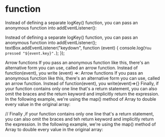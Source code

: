 # function 

Instead of defining a separate logKey() function, you can pass an anonymous function into addEventListener():

Instead of defining a separate logKey() function, you can pass an anonymous function into 
addEventListener();
textBox.addEventListener("keydown", function (event) {
  console.log(`You pressed "${event.key}".`);
});


Arrow functions
If you pass an anonymous function like this, there's an alternative form you can use, called an arrow function. Instead of function(event), you write (event) =>:
Arrow functions 
If you pass an anonymous function like this, there's an alternative form you can use, called 
an arrow function. Instead of function(event), you write(event)=>{}
Finally, if your function contains only one line that's a return statement, you can also omit the braces and the return keyword and implicitly return the expression. In the following example, we're using the map() method of Array to double every value in the original array:

// Finally ,if your function contains only one line that's a return statement, you can also omit  the braces and teh return keyword and implicitly return the expression. In the following example, we're using the map() method of Array to double every value in the original array:

